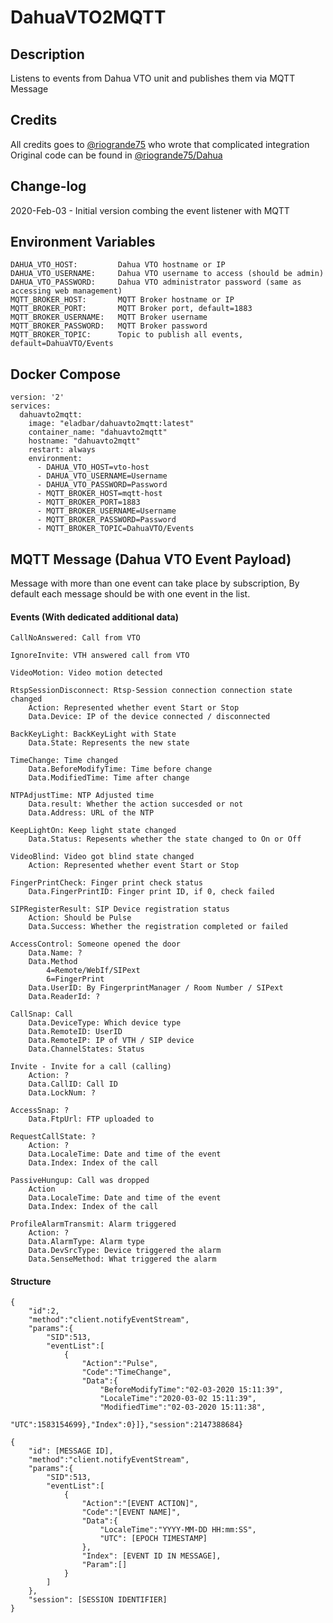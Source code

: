 # DahuaVTO2MQTT

## Description
Listens to events from Dahua VTO unit and publishes them via MQTT Message

## Credits
All credits goes to <a href="https://github.com/riogrande75">@riogrande75</a> who wrote that complicated integration
Original code can be found in <a href="https://github.com/riogrande75/Dahua">@riogrande75/Dahua</a>

## Change-log
2020-Feb-03 - Initial version combing the event listener with MQTT

## Environment Variables
```
DAHUA_VTO_HOST: 		Dahua VTO hostname or IP
DAHUA_VTO_USERNAME: 	Dahua VTO username to access (should be admin)
DAHUA_VTO_PASSWORD: 	Dahua VTO administrator password (same as accessing web management)
MQTT_BROKER_HOST: 		MQTT Broker hostname or IP
MQTT_BROKER_PORT: 		MQTT Broker port, default=1883
MQTT_BROKER_USERNAME: 	MQTT Broker username
MQTT_BROKER_PASSWORD: 	MQTT Broker password
MQTT_BROKER_TOPIC: 		Topic to publish all events, default=DahuaVTO/Events
```

## Docker Compose
```
version: '2'
services:
  dahuavto2mqtt:
    image: "eladbar/dahuavto2mqtt:latest"
    container_name: "dahuavto2mqtt"
    hostname: "dahuavto2mqtt"
    restart: always
    environment:
      - DAHUA_VTO_HOST=vto-host
      - DAHUA_VTO_USERNAME=Username
      - DAHUA_VTO_PASSWORD=Password
      - MQTT_BROKER_HOST=mqtt-host
      - MQTT_BROKER_PORT=1883
      - MQTT_BROKER_USERNAME=Username
      - MQTT_BROKER_PASSWORD=Password
      - MQTT_BROKER_TOPIC=DahuaVTO/Events	  
```

## MQTT Message (Dahua VTO Event Payload)
Message with more than one event can take place by subscription,
By default each message should be with one event in the list.

#### Events (With dedicated additional data)
```
CallNoAnswered: Call from VTO

IgnoreInvite: VTH answered call from VTO

VideoMotion: Video motion detected

RtspSessionDisconnect: Rtsp-Session connection connection state changed
	Action: Represented whether event Start or Stop
	Data.Device: IP of the device connected / disconnected
	
BackKeyLight: BackKeyLight with State
	Data.State: Represents the new state

TimeChange: Time changed
	Data.BeforeModifyTime: Time before change
	Data.ModifiedTime: Time after change

NTPAdjustTime: NTP Adjusted time
	Data.result: Whether the action succesded or not
	Data.Address: URL of the NTP

KeepLightOn: Keep light state changed
	Data.Status: Repesents whether the state changed to On or Off
	
VideoBlind: Video got blind state changed
	Action: Represented whether event Start or Stop

FingerPrintCheck: Finger print check status
	Data.FingerPrintID: Finger print ID, if 0, check failed

SIPRegisterResult: SIP Device registration status
	Action: Should be Pulse
	Data.Success: Whether the registration completed or failed

AccessControl: Someone opened the door
	Data.Name: ?
	Data.Method
		4=Remote/WebIf/SIPext
		6=FingerPrint
	Data.UserID: By FingerprintManager / Room Number / SIPext
	Data.ReaderId: ?

CallSnap: Call
	Data.DeviceType: Which device type
	Data.RemoteID: UserID
	Data.RemoteIP: IP of VTH / SIP device
	Data.ChannelStates: Status

Invite - Invite for a call (calling)
	Action: ?
	Data.CallID: Call ID
	Data.LockNum: ?
	
AccessSnap: ?
	Data.FtpUrl: FTP uploaded to

RequestCallState: ? 
	Action: ?
	Data.LocaleTime: Date and time of the event
	Data.Index: Index of the call

PassiveHungup: Call was dropped
	Action 
	Data.LocaleTime: Date and time of the event
	Data.Index: Index of the call

ProfileAlarmTransmit: Alarm triggered
	Action: ?
	Data.AlarmType: Alarm type
	Data.DevSrcType: Device triggered the alarm
	Data.SenseMethod: What triggered the alarm
```

#### Structure
```
{
	"id":2,
	"method":"client.notifyEventStream",
	"params":{
		"SID":513,
		"eventList":[
			{
				"Action":"Pulse",
				"Code":"TimeChange",
				"Data":{
					"BeforeModifyTime":"02-03-2020 15:11:39",
					"LocaleTime":"2020-03-02 15:11:39",
					"ModifiedTime":"02-03-2020 15:11:38",
					"UTC":1583154699},"Index":0}]},"session":2147388684}

{
	"id": [MESSAGE ID],
	"method":"client.notifyEventStream",
	"params":{
		"SID":513,
		"eventList":[
			{
				"Action":"[EVENT ACTION]",
				"Code":"[EVENT NAME]",
				"Data":{
					"LocaleTime":"YYYY-MM-DD HH:mm:SS",
					"UTC": [EPOCH TIMESTAMP]
				},
				"Index": [EVENT ID IN MESSAGE],
				"Param":[]
			}
		]
	},
	"session": [SESSION IDENTIFIER]
}
```
